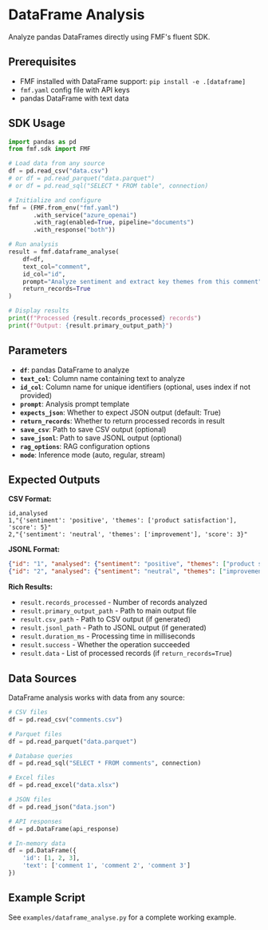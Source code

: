 # DataFrame Analysis

Analyze pandas DataFrames directly using FMF's fluent SDK.

## Prerequisites

- FMF installed with DataFrame support: `pip install -e .[dataframe]`
- `fmf.yaml` config file with API keys
- pandas DataFrame with text data

## SDK Usage

```python
import pandas as pd
from fmf.sdk import FMF

# Load data from any source
df = pd.read_csv("data.csv")
# or df = pd.read_parquet("data.parquet")
# or df = pd.read_sql("SELECT * FROM table", connection)

# Initialize and configure
fmf = (FMF.from_env("fmf.yaml")
       .with_service("azure_openai")
       .with_rag(enabled=True, pipeline="documents")
       .with_response("both"))

# Run analysis
result = fmf.dataframe_analyse(
    df=df,
    text_col="comment",
    id_col="id",
    prompt="Analyze sentiment and extract key themes from this comment",
    return_records=True
)

# Display results
print(f"Processed {result.records_processed} records")
print(f"Output: {result.primary_output_path}")
```

## Parameters

- **`df`**: pandas DataFrame to analyze
- **`text_col`**: Column name containing text to analyze
- **`id_col`**: Column name for unique identifiers (optional, uses index if not provided)
- **`prompt`**: Analysis prompt template
- **`expects_json`**: Whether to expect JSON output (default: True)
- **`return_records`**: Whether to return processed records in result
- **`save_csv`**: Path to save CSV output (optional)
- **`save_jsonl`**: Path to save JSONL output (optional)
- **`rag_options`**: RAG configuration options
- **`mode`**: Inference mode (auto, regular, stream)

## Expected Outputs

**CSV Format:**
```csv
id,analysed
1,"{'sentiment': 'positive', 'themes': ['product satisfaction'], 'score': 5}"
2,"{'sentiment': 'neutral', 'themes': ['improvement'], 'score': 3}"
```

**JSONL Format:**
```json
{"id": "1", "analysed": {"sentiment": "positive", "themes": ["product satisfaction"], "score": 5}}
{"id": "2", "analysed": {"sentiment": "neutral", "themes": ["improvement"], "score": 3}}
```

**Rich Results:**
- `result.records_processed` - Number of records analyzed
- `result.primary_output_path` - Path to main output file
- `result.csv_path` - Path to CSV output (if generated)
- `result.jsonl_path` - Path to JSONL output (if generated)
- `result.duration_ms` - Processing time in milliseconds
- `result.success` - Whether the operation succeeded
- `result.data` - List of processed records (if `return_records=True`)

## Data Sources

DataFrame analysis works with data from any source:

```python
# CSV files
df = pd.read_csv("comments.csv")

# Parquet files
df = pd.read_parquet("data.parquet")

# Database queries
df = pd.read_sql("SELECT * FROM comments", connection)

# Excel files
df = pd.read_excel("data.xlsx")

# JSON files
df = pd.read_json("data.json")

# API responses
df = pd.DataFrame(api_response)

# In-memory data
df = pd.DataFrame({
    'id': [1, 2, 3],
    'text': ['comment 1', 'comment 2', 'comment 3']
})
```

## Example Script

See `examples/dataframe_analyse.py` for a complete working example.
